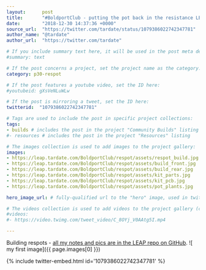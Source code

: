 ```yaml
---
layout:      post
title:       "#BoldportClub - putting the pot back in the resistance LEAP#442"
date:        "2018-12-30 14:37:36 +0000"
source_url:  "https://twitter.com/tardate/status/1079386022742347781"
author_name: "@tardate"
author_url:  "https://twitter.com/tardate"

# If you include summary text here, it will be used in the post meta description instead of an excerpt from the post body
#summary: text

# If the post concerns a project, set the project name as the category:
category: p30-respot

# If the post features a youtube video, set the ID here:
#youtubeid: gXsVeNLuWLw

# If the post is mirroring a tweet, set the ID here:
twitterid:  "1079386022742347781"

# Tags are used to include the post in specific project collections:
tags:
- builds # includes the post in the project "Community Builds" listing
#- resources # includes the post in the project "Resources" listing

# The images collection is used to add images to the project gallery:
images:
- https://leap.tardate.com/BoldportClub/respot/assets/respot_build.jpg
- https://leap.tardate.com/BoldportClub/respot/assets/build_front.jpg
- https://leap.tardate.com/BoldportClub/respot/assets/build_rear.jpg
- https://leap.tardate.com/BoldportClub/respot/assets/kit_parts.jpg
- https://leap.tardate.com/BoldportClub/respot/assets/kit_pcb.jpg
- https://leap.tardate.com/BoldportClub/respot/assets/pot_plants.jpg

hero_image_url: # fully-qualified url to the "hero" image, used in twitter cards for example

# The videos collection is used to add videos to the project gallery (currently only mp4):
#videos:
#- https://video.twimg.com/tweet_video/C_8OYj_V0AAtg5I.mp4

---
```


Building respots -
[all my notes and pics are in the LEAP repo on GitHub](https://github.com/tardate/LittleArduinoProjects/tree/master/BoldportClub/respot).
![ my first image]({{ page.images[0] }})

{% include twitter-embed.html id='1079386022742347781' %}


